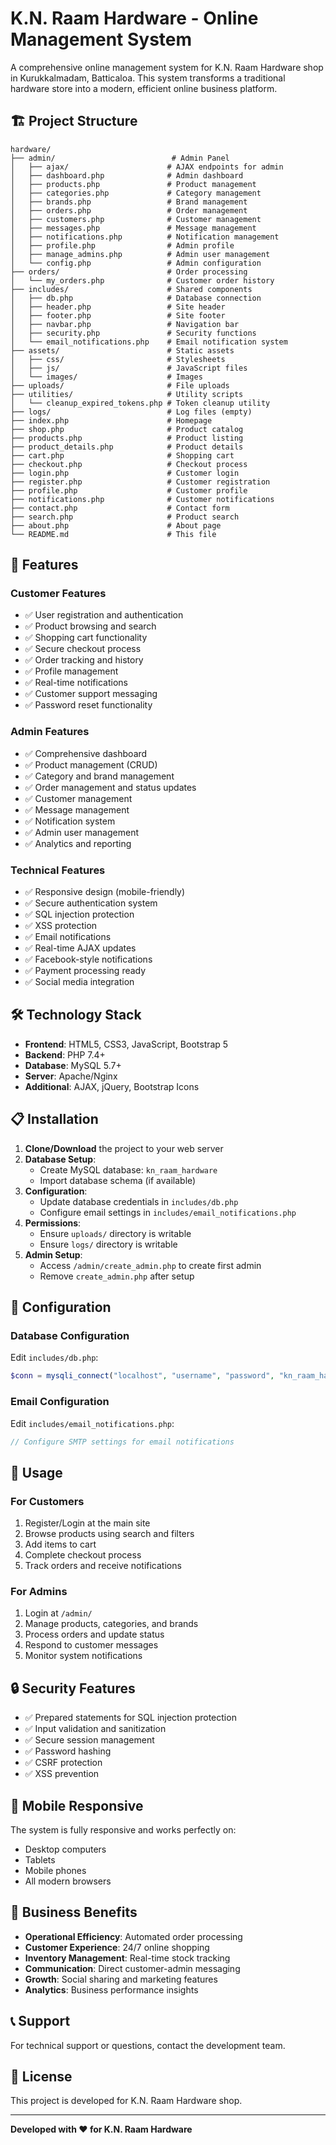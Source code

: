 # K.N. Raam Hardware - Online Management System

A comprehensive online management system for K.N. Raam Hardware shop in Kurukkalmadam, Batticaloa. This system transforms a traditional hardware store into a modern, efficient online business platform.

## 🏗️ **Project Structure**

```
hardware/
├── admin/                          # Admin Panel
│   ├── ajax/                      # AJAX endpoints for admin
│   ├── dashboard.php              # Admin dashboard
│   ├── products.php               # Product management
│   ├── categories.php             # Category management
│   ├── brands.php                 # Brand management
│   ├── orders.php                 # Order management
│   ├── customers.php              # Customer management
│   ├── messages.php               # Message management
│   ├── notifications.php          # Notification management
│   ├── profile.php                # Admin profile
│   ├── manage_admins.php          # Admin user management
│   └── config.php                 # Admin configuration
├── orders/                        # Order processing
│   └── my_orders.php              # Customer order history
├── includes/                      # Shared components
│   ├── db.php                     # Database connection
│   ├── header.php                 # Site header
│   ├── footer.php                 # Site footer
│   ├── navbar.php                 # Navigation bar
│   ├── security.php               # Security functions
│   └── email_notifications.php    # Email notification system
├── assets/                        # Static assets
│   ├── css/                       # Stylesheets
│   ├── js/                        # JavaScript files
│   └── images/                    # Images
├── uploads/                       # File uploads
├── utilities/                     # Utility scripts
│   └── cleanup_expired_tokens.php # Token cleanup utility
├── logs/                          # Log files (empty)
├── index.php                      # Homepage
├── shop.php                       # Product catalog
├── products.php                   # Product listing
├── product_details.php            # Product details
├── cart.php                       # Shopping cart
├── checkout.php                   # Checkout process
├── login.php                      # Customer login
├── register.php                   # Customer registration
├── profile.php                    # Customer profile
├── notifications.php              # Customer notifications
├── contact.php                    # Contact form
├── search.php                     # Product search
├── about.php                      # About page
└── README.md                      # This file
```

## 🚀 **Features**

### **Customer Features**
- ✅ User registration and authentication
- ✅ Product browsing and search
- ✅ Shopping cart functionality
- ✅ Secure checkout process
- ✅ Order tracking and history
- ✅ Profile management
- ✅ Real-time notifications
- ✅ Customer support messaging
- ✅ Password reset functionality

### **Admin Features**
- ✅ Comprehensive dashboard
- ✅ Product management (CRUD)
- ✅ Category and brand management
- ✅ Order management and status updates
- ✅ Customer management
- ✅ Message management
- ✅ Notification system
- ✅ Admin user management
- ✅ Analytics and reporting

### **Technical Features**
- ✅ Responsive design (mobile-friendly)
- ✅ Secure authentication system
- ✅ SQL injection protection
- ✅ XSS protection
- ✅ Email notifications
- ✅ Real-time AJAX updates
- ✅ Facebook-style notifications
- ✅ Payment processing ready
- ✅ Social media integration

## 🛠️ **Technology Stack**

- **Frontend**: HTML5, CSS3, JavaScript, Bootstrap 5
- **Backend**: PHP 7.4+
- **Database**: MySQL 5.7+
- **Server**: Apache/Nginx
- **Additional**: AJAX, jQuery, Bootstrap Icons

## 📋 **Installation**

1. **Clone/Download** the project to your web server
2. **Database Setup**:
   - Create MySQL database: `kn_raam_hardware`
   - Import database schema (if available)
3. **Configuration**:
   - Update database credentials in `includes/db.php`
   - Configure email settings in `includes/email_notifications.php`
4. **Permissions**:
   - Ensure `uploads/` directory is writable
   - Ensure `logs/` directory is writable
5. **Admin Setup**:
   - Access `/admin/create_admin.php` to create first admin
   - Remove `create_admin.php` after setup

## 🔧 **Configuration**

### **Database Configuration**
Edit `includes/db.php`:
```php
$conn = mysqli_connect("localhost", "username", "password", "kn_raam_hardware");
```

### **Email Configuration**
Edit `includes/email_notifications.php`:
```php
// Configure SMTP settings for email notifications
```

## 🚀 **Usage**

### **For Customers**
1. Register/Login at the main site
2. Browse products using search and filters
3. Add items to cart
4. Complete checkout process
5. Track orders and receive notifications

### **For Admins**
1. Login at `/admin/`
2. Manage products, categories, and brands
3. Process orders and update status
4. Respond to customer messages
5. Monitor system notifications

## 🔒 **Security Features**

- ✅ Prepared statements for SQL injection protection
- ✅ Input validation and sanitization
- ✅ Secure session management
- ✅ Password hashing
- ✅ CSRF protection
- ✅ XSS prevention

## 📱 **Mobile Responsive**

The system is fully responsive and works perfectly on:
- Desktop computers
- Tablets
- Mobile phones
- All modern browsers

## 🎯 **Business Benefits**

- **Operational Efficiency**: Automated order processing
- **Customer Experience**: 24/7 online shopping
- **Inventory Management**: Real-time stock tracking
- **Communication**: Direct customer-admin messaging
- **Growth**: Social sharing and marketing features
- **Analytics**: Business performance insights

## 📞 **Support**

For technical support or questions, contact the development team.

## 📄 **License**

This project is developed for K.N. Raam Hardware shop.

---

**Developed with ❤️ for K.N. Raam Hardware**

